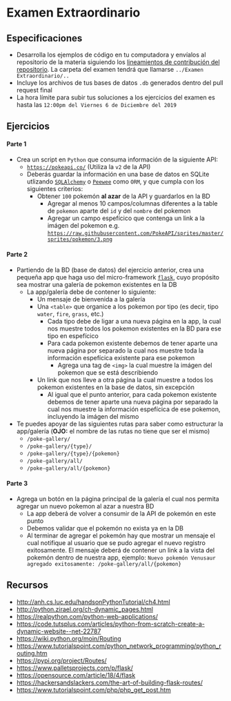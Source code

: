 # Examen Extraordinario

## Especificaciones

* Desarrolla los ejemplos de código en tu computadora y envíalos al repositorio de la materia siguiendo los [lineamientos de contribución del repositorio](https://github.com/AnhellO/DAS_Sistemas#contributing). La carpeta del examen tendrá que llamarse `../Examen Extraordinario/..`
* Incluye los archivos de tus bases de datos `.db` generados dentro del pull request final
* La hora límite para subir tus soluciones a los ejercicios del examen es hasta las `12:00pm del Viernes 6 de Diciembre del 2019`

## Ejercicios

#### Parte 1

* Crea un script en `Python` que consuma información de la siguiente API:
  * [`https://pokeapi.co/`](https://pokeapi.co/) (Utiliza la `v2` de la API)
  * Deberás guardar la información en una base de datos en SQLite utlizando [`SQLAlchemy`](https://github.com/sqlalchemy/sqlalchemy) o [`Peewee`](https://github.com/coleifer/peewee) como `ORM`, y que cumpla con los siguientes criterios:
    * Obtener `100` pokemón **al azar** de la API y guardarlos en la BD
      * Agregar al menos 10 campos/columnas diferentes a la table de `pokemon` aparte del `id` y del `nombre` del pokemon
      * Agregar un campo espefícico que contenga un link a la imágen del pokemon e.g. [`https://raw.githubusercontent.com/PokeAPI/sprites/master/sprites/pokemon/3.png`](https://raw.githubusercontent.com/PokeAPI/sprites/master/sprites/pokemon/3.png)

#### Parte 2

* Partiendo de la BD (base de datos) del ejercicio anterior, crea una pequeña app que haga uso del micro-framework [`flask`](https://www.palletsprojects.com/p/flask/), cuyo propósito sea mostrar una galería de pokemon existentes en la DB
  * La app/galería debe de contener lo siguiente:
    * Un mensaje de bienvenida a la galería
    * Una `<table>` que organice a los pokemon por tipo (es decir, tipo `water`, `fire`, `grass`, etc.)
      * Cada tipo debe de ligar a una nueva página en la app, la cual nos muestre todos los pokemon existentes en la BD para ese tipo en espefícico
      * Para cada pokemon existente debemos de tener aparte una nueva página por separado la cual nos muestre toda la información espefícica existente para ese pokemon
        * Agrega una tag de `<img>` la cual muestre la imágen del pokemon que se está describiendo
    * Un link que nos lleve a otra página la cual muestre a todos los pokemon existentes en la base de datos, sin excepción
      * Al igual que el punto anterior, para cada pokemon existente debemos de tener aparte una nueva página por separado la cual nos muestre la información espefícica de ese pokemon, incluyendo la imágen del mismo
* Te puedes apoyar de las siguientes rutas para saber como estructurar la app/galería (**OJO:** el nombre de las rutas no tiene que ser el mismo)
  * `/poke-gallery/`
  * `/poke-gallery/{type}/`
  * `/poke-gallery/{type}/{pokemon}`
  * `/poke-gallery/all/`
  * `/poke-gallery/all/{pokemon}`

#### Parte 3

* Agrega un botón en la página principal de la galería el cual nos permita agregar un nuevo pokemon al azar a nuestra BD
  * La app deberá de volver a consumir de la API de pokemón en este punto
  * Debemos validar que el pokemón no exista ya en la DB
  * Al terminar de agregar el pokemón hay que mostrar un mensaje el cual notifique al usuario que se pudo agregar el nuevo registro exitosamente. El mensaje deberá de contener un link a la vista del pokemón dentro de nuestra app, ejemplo: `Nuevo pokemón Venusaur agregado exitosamente: /poke-gallery/all/{pokemon}`


## Recursos

* http://anh.cs.luc.edu/handsonPythonTutorial/ch4.html
* http://python.zirael.org/ch-dynamic_pages.html
* https://realpython.com/python-web-applications/
* https://code.tutsplus.com/articles/python-from-scratch-create-a-dynamic-website--net-22787
* https://wiki.python.org/moin/Routing
* https://www.tutorialspoint.com/python_network_programming/python_routing.htm
* https://pypi.org/project/Routes/
* https://www.palletsprojects.com/p/flask/
* https://opensource.com/article/18/4/flask
* https://hackersandslackers.com/the-art-of-building-flask-routes/
* https://www.tutorialspoint.com/php/php_get_post.htm
